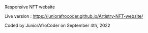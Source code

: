 Responsive NFT website

Live version : https://juniorafrocoder.github.io/Artistry-NFT-website/

Coded by JuniorAfroCoder on September 4th, 2022
